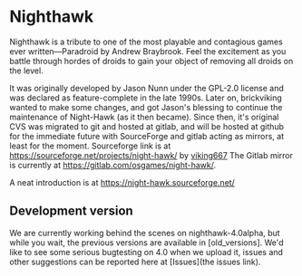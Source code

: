 # Nighthawk

Nighthawk is a tribute to one of the most playable and contagious games ever written—Paradroid by Andrew Braybrook. Feel the excitement as you battle through hordes of droids to gain your object of removing all droids on the level.

It was originally developed by Jason Nunn under the GPL-2.0 license and was declared as feature-complete in the late 1990s. Later on, brickviking wanted to make some changes, and got Jason's blessing to continue the maintenance of Night-Hawk (as it then became). Since then, it's original CVS was migrated to git and hosted at gitlab, and will be hosted at github for the immediate future with SourceForge and gitlab acting as mirrors, at least for the moment.
Sourceforge link is at https://sourceforge.net/projects/night-hawk/ by [viking667](http://sourceforge.net/users/viking667) 
The Gitlab mirror is currently at https://gitlab.com/osgames/night-hawk/.

A neat introduction is at https://night-hawk.sourceforge.net/

## Development version

We are currently working behind the scenes on nighthawk-4.0alpha, but while you wait, the previous versions are available in [old_versions]. We'd like to see some serious bugtesting on 4.0 when we upload it, issues and other suggestions can be reported here at [Issues](the issues link).
